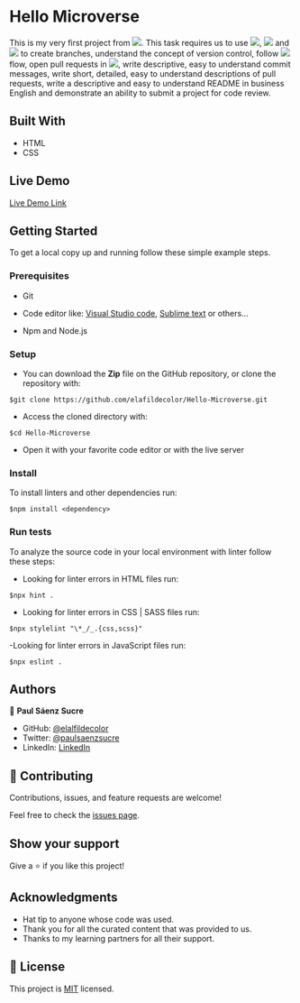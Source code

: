 # Hello Microverse

This is my very first project from ![](https://img.shields.io/badge/Microverse-blueviolet). This task requires us to use ![](https://img.shields.io/badge/Git-orange), ![](https://img.shields.io/badge/GitHub-blueviolet) and ![](https://img.shields.io/badge/Visual_Studio_Code-blue) to create branches, understand the concept of version control, follow ![](https://img.shields.io/badge/GitHub-blueviolet) flow, open pull requests in ![](https://img.shields.io/badge/GitHub-blueviolet), write descriptive, easy to understand commit messages, write short, detailed, easy to understand descriptions of pull requests, write a descriptive and easy to understand README in business English and demonstrate an ability to submit a project for code review.

## Built With

- HTML
- CSS

## Live Demo

[Live Demo Link](https://elafildecolor.github.io/Hello-Microverse/)


## Getting Started

To get a local copy up and running follow these simple example steps.

### Prerequisites

- Git

- Code editor like: [Visual Studio code](https://code.visualstudio.com/), [Sublime text](https://www.sublimetext.com/) or others...

- Npm and Node.js

### Setup

- You can download the **Zip** file on the GitHub repository, or clone the repository with:
```
$git clone https://github.com/elafildecolor/Hello-Microverse.git
```

- Access the cloned directory with:
```
$cd Hello-Microverse
```

- Open it with your favorite code editor or with the live server


### Install

To install linters and other dependencies run:
```
$npm install <dependency>
```

### Run tests

To analyze the source code in your local environment with linter follow these steps:

- Looking for linter errors in HTML files run:
```
$npx hint .
```

- Looking for linter errors in CSS | SASS files run:
```
$npx stylelint "\*_/_.{css,scss}"
```

-Looking for linter errors in JavaScript files run:
```
$npx eslint .
```

## Authors

👤 **Paul Sáenz Sucre**

- GitHub: [@elalfildecolor](https://github.com/elafildecolor)
- Twitter: [@paulsaenzsucre](https://twitter.com/paulsaenzsucre)
- LinkedIn: [LinkedIn](https://www.linkedin.com/in/paulsaenzsucre)

## 🤝 Contributing

Contributions, issues, and feature requests are welcome!

Feel free to check the [issues page](https://github.com/elafildecolor/Hello-Microverse/issues).

## Show your support

Give a ⭐️ if you like this project!

## Acknowledgments

- Hat tip to anyone whose code was used.
- Thank you for all the curated content that was provided to us.
- Thanks to my learning partners for all their support.

## 📝 License

This project is [MIT](./LICENSE) licensed.
